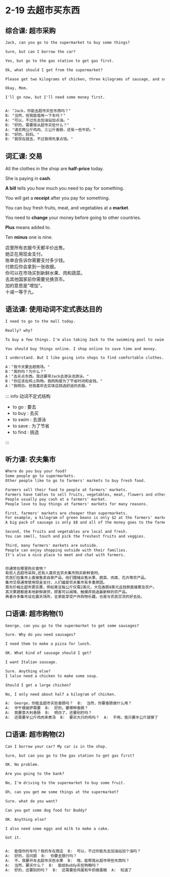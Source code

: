 # 2-19 去超市买东西

## 综合课: 超市采购

```txt
Jack, can you go to the supermarket to buy some things?

Sure, but can I borrow the car?

Yes, but go to the gas station to get gas first.

Ok, what should I get from the supermarket?

Please get two kilograms of chicken, three kilograms of sausage, and some milk.

Okay, Mom.

I'll go now, but I'll need some money first.


A: "Jack，你能去超市买些东西吗？"
B: "当然，但我能借用一下车吗？"
A: "可以，不过先去加油站加点油。"
B: "好的，需要我从超市买些什么？"
A: "请买两公斤鸡肉、三公斤香肠，还有一些牛奶。"
B: "好的，妈妈。"
B: "我现在就去，不过我得先拿点钱。"
```

## 词汇课: 交易

All the clothes in the shop are **half-price** today.

She is paying in **cash**.

**A bill** tells you how much you need to pay for something.

You will get a **receipt** after you pay for something.

You can buy fresh fruits, meat, and vegetables at a **market**.

You need to **change** your money before going to other countries.

**Plus** means added to.

Ten **minus** one is nine.

店里所有衣服今天都半价出售。    
她正在用现金支付。    
账单会告诉你需要支付多少钱。    
付款后你会拿到一张收据。    
你可以在市场买到新鲜水果、肉和蔬菜。    
去其他国家前你需要兑换货币。    
加的意思是"增加"。   
十减一等于九。   

## 语法课: 使用动词不定式表达目的

```txt
I need to go to the mall today.

Really? why?

To buy a few things. I'm also taking Jack to the swimming pool to swim.

You should buy things online. I shop online to save time and money.

I understand. But I like going into shops to find comfortable clothes.

A："我今天要去趟商场。"
B："真的吗？为什么？"
A："去买点东西。我还要带Jack去游泳池游泳。"
B："你应该在网上购物。我网购是为了节省时间和金钱。"
A："我明白。但我喜欢去实体店挑选舒适的衣服。"
```

::: info 动词不定式结构

- to go : 要去
- to buy : 去买
- to swim : 去游泳
- to save : 为了节省
- to find : 挑选

:::

## 听力课: 农夫集市

```txt
Where do you buy your food?
Some people go to supermarkets.
Other people like to go to farmers' markets to buy fresh food.

Farmers sell their food to people at farmers' markets.
Farmers have tables to sell fruits, vegetables, meat, flowers and other things.
People usually pay cash at a farmers' market.
People love to buy things at farmers' markets for many reasons.

First, farmers' markets are cheaper than supermarkets.
For example, a kilogram of green beans is only $2 at the farmers' market.
A big pack of sausage is only $8 and all of the money goes to the farmers.

Second, the fruits and vegetables are local and fresh.
You can smell, touch and pick the freshest fruits and veggies.

Third, many farmers' markets are outside.
People can enjoy shopping outside with their families.
It's also a nice place to meet and chat with farmers.


你通常在哪里购买食物？
有些人去超市采购,还有人喜欢去农夫集市购买新鲜食材。
农民们在集市上直接售卖自家产品，他们摆摊出售水果、蔬菜、肉类、花卉等农产品。
集市交易通常使用现金支付，人们偏爱农夫集市有多重原因。
首先价格比超市更实惠，例如青豆每公斤仅需2美元，大包香肠8美元且钱款直接惠及农户。
其次果蔬都是本地新鲜直供，顾客可以闻嗅、触摸并挑选最新鲜的农产品。
再者许多集市设在露天场所，全家能享受户外购物乐趣，也是与农民交流的好去处。
```

## 口语课: 超市购物(1)

```txt
George, can you go to the supermarket to get some sausages?

Sure. Why do you need sausages?

I need them to make a pizza for lunch.

OK. What kind of sausage should I get?

I want Italian sausage.

Sure. Anything else?
I lalso need a chicken to make some soup.

Should I get a large chicken?

No, I only need about half a kilogram of chicken.

A:  George，你能去超市买些香肠吗？  B:  当然，你要香肠做什么用？  
A:  中午做披萨需要  B:  好的，要哪种香肠？  
A:  我要意大利香肠  B:  明白了，还要别的吗？  
A:  还需要半公斤鸡肉来煮汤  B:  要买大只的鸡吗？  A:  不用，我只要半公斤就够了 
```

## 口语课: 超市购物(2)

```txt
Can I borrow your car? My car is in the shop.

Sure, but can you go to the gas station to get gas first?

OK. No problem.

Are you going to the bank?

No, I'm driving to the supermarket to buy some fruit.

Oh, can you get me some things at the supermarket?

Sure. what do you want?

Can you get some dog food for Buddy?

OK. Anything else?

I also need some eggs and milk to make a cake.

Got it.


A:  能借你的车吗？我的车在商店  B:  可以，不过你能先去加油站加个油吗？ 
A:  好的，没问题  B:  你要去银行吗？  
A:  不，我要开车去超市买些水果  B:  哦，能帮我从超市带些东西吗？  
A:  当然，要买什么？  B:  能给Buddy买些狗粮吗？  
A:  好的，还要别的吗？  B:  还需要些鸡蛋和牛奶做蛋糕  A:  知道了 
```
